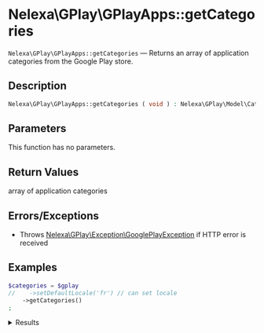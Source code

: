# Nelexa\GPlay\GPlayApps::getCategories
`Nelexa\GPlay\GPlayApps::getCategories` — Returns an array of application categories from the Google Play store.

## Description
```php
Nelexa\GPlay\GPlayApps::getCategories ( void ) : Nelexa\GPlay\Model\Category[]
```

## Parameters
This function has no parameters.

## Return Values
array of application categories


## Errors/Exceptions
* Throws [Nelexa\GPlay\Exception\GooglePlayException](../GooglePlayException/README.md) if HTTP error is received
## Examples
```php
$categories = $gplay
//    ->setDefaultLocale('fr') // can set locale
    ->getCategories()
;
```
<details>
  <summary>Results</summary>

```php
array:58 [
    0 => class Nelexa\GPlay\Model\Category {
      -getId(): string: "ART_AND_DESIGN"
      -getName(): string: "Art & Design"
      -isGamesCategory(): bool: false
      -isFamilyCategory(): bool: false
      -isApplicationCategory(): bool: true
      -asArray(): array: …
      -jsonSerialize(): mixed: …
    }
    1 => class Nelexa\GPlay\Model\Category {
      -getId(): string: "AUTO_AND_VEHICLES"
      -getName(): string: "Auto & Vehicles"
      -isGamesCategory(): bool: false
      -isFamilyCategory(): bool: false
      -isApplicationCategory(): bool: true
      -asArray(): array: …
      -jsonSerialize(): mixed: …
    }
    …
  ]
```

</details>

